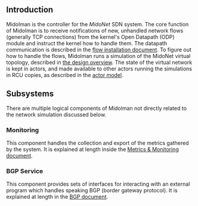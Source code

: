 ## Introduction

Midolman is the controller for the *MidoNet* SDN system.  The core function
of Midolman is to receive notifications of new, unhandled network flows
(generally TCP connections) from the kernel's Open Datapath (ODP) module
and instruct the kernel how to handle them.  The datapath communication is
described in the [flow installation document](flow-installation.md).  To
figure out how to handle the flows, Midolman runs a simulation of the MidoNet
virtual topology, described in [the design overview](design-overview.md).
The state of the virtual network is kept in actors, and made available to
other actors running the simulations in RCU copies, as described in the
[actor model](actors-model.md).

## Subsystems

There are multiple logical components of Midolman not directly related to
the network simulation discussed below.

### Monitoring

This component handles the collection and export of the metrics gathered by the
system. It is explained at length inside the [Metrics & Monitoring document](monitoring.md).

### BGP Service

This component provides sets of interfaces for interacting with an external
program which handles speaking BGP (border gateway protocol).  It is explained
at length in the [BGP document](midolman-bgp.md).
